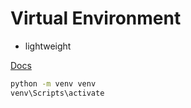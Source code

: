 # Virtual Environment

- lightweight

[Docs](https://docs.python-guide.org/dev/virtualenvs/)

```bash
python -m venv venv
venv\Scripts\activate
```

